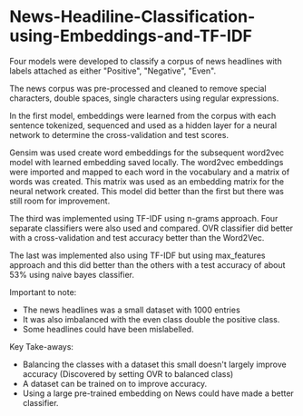 # News-Headiline-Classification-using-Embeddings-and-TF-IDF

Four models were developed to classify a corpus of news headlines with labels attached as either "Positive", "Negative", "Even". 

The news corpus was pre-processed and cleaned to remove special characters, double spaces, single characters using regular expressions.

In the first model, embeddings were learned from the corpus with each sentence tokenized, sequenced and used as a hidden layer for a neural network
to determine the cross-validation and test scores.

Gensim was used create word embeddings for the subsequent word2vec model with learned embedding saved locally. The word2vec embeddings 
were imported and mapped to each word in the vocabulary and a matrix of words was created. This matrix was used as an embedding matrix for the 
neural network created. This model did better than the first but there was still room for improvement.

The third was implemented using TF-IDF using n-grams approach. Four separate classifiers were also used and compared. OVR classifier did better with
a cross-validation and test accuracy better than the Word2Vec.

The last was implemented also using TF-IDF but using max_features approach and this did better than the others with a test accuracy of about
53% using naive bayes classifier.

Important to note:
- The news headlines was a small dataset with 1000 entries 
- It was also imbalanced with the even class double the positive class.
- Some headlines could have been mislabelled.

Key Take-aways:
- Balancing the classes with a dataset this small doesn't largely improve accuracy (Discovered by setting OVR to balanced class)
- A dataset can be trained on to improve accuracy.
- Using a large pre-trained embedding on News could have made a better classifier.
